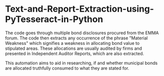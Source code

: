 # Text-and-Report-Extraction-using-PyTesseract-in-Python
The code goes through multiple bond disclosures procured from the EMMA forum. The code then extracts any occurrence of the phrase "Material Weakness" which signifies a weakness in allocating bond value to stipulated areas. These allocations are usually audited by firms and presented in Independent Auditor Reports, which are also extracted.

This automation aims to aid in researching, if and whether municipal bonds are allocated truthfully consumed to what they are stated for. 
